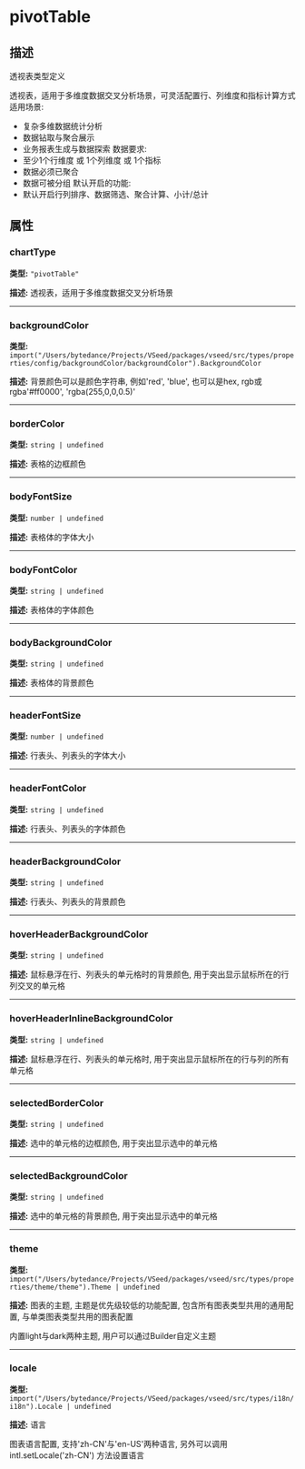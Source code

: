 # pivotTable
## 描述
透视表类型定义

透视表，适用于多维度数据交叉分析场景，可灵活配置行、列维度和指标计算方式
适用场景:
- 复杂多维数据统计分析
- 数据钻取与聚合展示
- 业务报表生成与数据探索
数据要求:
- 至少1个行维度 或 1个列维度 或 1个指标
- 数据必须已聚合
- 数据可被分组
默认开启的功能:
- 默认开启行列排序、数据筛选、聚合计算、小计/总计


## 属性

### chartType

**类型:** `"pivotTable"`

**描述:**
透视表，适用于多维度数据交叉分析场景

---

### backgroundColor

**类型:** `import("/Users/bytedance/Projects/VSeed/packages/vseed/src/types/properties/config/backgroundColor/backgroundColor").BackgroundColor`

**描述:**
背景颜色可以是颜色字符串, 例如'red', 'blue', 也可以是hex, rgb或rgba'#ff0000', 'rgba(255,0,0,0.5)'

---

### borderColor

**类型:** `string | undefined`

**描述:**
表格的边框颜色

---

### bodyFontSize

**类型:** `number | undefined`

**描述:**
表格体的字体大小

---

### bodyFontColor

**类型:** `string | undefined`

**描述:**
表格体的字体颜色

---

### bodyBackgroundColor

**类型:** `string | undefined`

**描述:**
表格体的背景颜色

---

### headerFontSize

**类型:** `number | undefined`

**描述:**
行表头、列表头的字体大小

---

### headerFontColor

**类型:** `string | undefined`

**描述:**
行表头、列表头的字体颜色

---

### headerBackgroundColor

**类型:** `string | undefined`

**描述:**
行表头、列表头的背景颜色

---

### hoverHeaderBackgroundColor

**类型:** `string | undefined`

**描述:**
鼠标悬浮在行、列表头的单元格时的背景颜色, 用于突出显示鼠标所在的行列交叉的单元格

---

### hoverHeaderInlineBackgroundColor

**类型:** `string | undefined`

**描述:**
鼠标悬浮在行、列表头的单元格时, 用于突出显示鼠标所在的行与列的所有单元格

---

### selectedBorderColor

**类型:** `string | undefined`

**描述:**
选中的单元格的边框颜色, 用于突出显示选中的单元格

---

### selectedBackgroundColor

**类型:** `string | undefined`

**描述:**
选中的单元格的背景颜色, 用于突出显示选中的单元格

---

### theme

**类型:** `import("/Users/bytedance/Projects/VSeed/packages/vseed/src/types/properties/theme/theme").Theme | undefined`

**描述:**
图表的主题, 主题是优先级较低的功能配置, 包含所有图表类型共用的通用配置, 与单类图表类型共用的图表配置

内置light与dark两种主题, 用户可以通过Builder自定义主题

---

### locale

**类型:** `import("/Users/bytedance/Projects/VSeed/packages/vseed/src/types/i18n/i18n").Locale | undefined`

**描述:**
语言

图表语言配置, 支持'zh-CN'与'en-US'两种语言, 另外可以调用 intl.setLocale('zh-CN') 方法设置语言